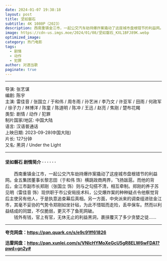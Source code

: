 ```yaml
---
date: 2024-01-07 19:38:18
layout: post
title: 坚如磐石
subtitle: 4K 1080P（2023）
description: 西南重镇金江市，一起公交汽车劫持爆炸案撬动了这座城市盘根错节的利益网。金五集团董事长黎志田横跳政商两界，飞扬跋扈。而他的背后，金江市副市长郑刚则与之勾搭不清，相互牵制。郑刚的养子苏见明现供职于市公安局技术科...
image: https://cdn-us.imgs.moe/2024/01/08/坚如磐石_KXL1BFJ89K.webp
optimized_image: 
category: 热门电影
tags:
  - 剧情
  - 动作
  - 犯罪
author: 对酒当歌
paginate: true
---
```


---

导演: 张艺谋  
编剧: 陈宇  
主演: 雷佳音 / 张国立 / 于和伟 / 周冬雨 / 孙艺洲 / 李乃文 / 许亚军 / 田雨 / 何政军 / 徐子力 / 林博洋 / 陈童 / 陈道明 / 陈冲 / 王迅 / 赵亮 / 焦刚 / 楚布花羯  
类型: 剧情 / 动作 / 犯罪  
制片国家/地区: 中国大陆  
语言: 汉语普通话  
上映日期: 2023-09-28(中国大陆)  
片长: 127分钟  
又名: 黑洞 / Under the Light  

---

#### 坚如磐石 剧情简介 · · · · · ·

　　西南重镇金江市，一起公交汽车劫持爆炸案撬动了这座城市盘根错节的利益网。金五集团董事长黎志田（于和伟 饰）横跳政商两界，飞扬跋扈。而他的背后，金江市副市长郑刚（张国立 饰）则与之勾搭不清，相互牵制。郑刚的养子苏见明（雷佳音 饰）现供职于市公安局技术科，公交爆炸案的种种疑点令他察觉背后主使另有他人，于是执意追查幕后真相。另一方面，中央派来的调查组进驻金江市，其毫不妥协的气势令郑刚如坐针毡，为此不惜铤而走险，丢卒保车。然而以利益结成的同盟，不仅脆弱，更灭不了鱼死网破。  
　　钱外有钱，官上有官，无休无止的利益黑洞，裹挟覆灭了多少贪婪之徒……

---

**夸克网盘：<https://pan.quark.cn/s/e9c91ff61826>**

**迅雷网盘：<https://pan.xunlei.com/s/VNlcHYMoXeGcU5gR8ELW6wFDA1?pwd=gn2y#>**

---

